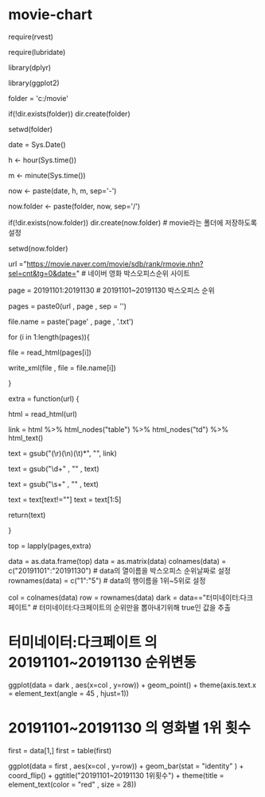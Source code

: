# movie-chart

require(rvest)

require(lubridate)

library(dplyr)

library(ggplot2)

 

folder = 'c:/movie'

 

if(!dir.exists(folder)) dir.create(folder)  

 

setwd(folder)

 

date = Sys.Date()

 

h <- hour(Sys.time())

m <- minute(Sys.time())

now <- paste(date, h, m, sep='-')

now.folder <- paste(folder, now, sep='/')

 

if(!dir.exists(now.folder)) dir.create(now.folder)  # movie라는 폴더에 저장하도록 설정

setwd(now.folder)  

 

 

url ="https://movie.naver.com/movie/sdb/rank/rmovie.nhn?sel=cnt&tg=0&date=" # 네이버 영화 박스오피스순위 사이트

page = 20191101:20191130 # 20191101~20191130 박스오피스 순위 

 

pages = paste0(url , page , sep = '')

 

file.name = paste('page' , page , '.txt')

 

 

for (i in 1:length(pages)){
 
  file = read_html(pages[i])
 
 
 
  write_xml(file , file = file.name[i])
 
}

 

 

extra = function(url) {
 
  html = read_html(url)
 
  link = html %>% html_nodes("table") %>% html_nodes("td") %>% html_text()
 
  text = gsub("(\r)(\n)(\t)*", "", link) 
 
  text = gsub("\\d+" , "" , text)                                          
 
  text = gsub("\\s+" , "" , text) 
 
  text = text[text!=""]
  text = text[1:5]
 
 
 
  return(text)
 
}

 

top = lapply(pages,extra)  

 

data = as.data.frame(top)
data = as.matrix(data)
colnames(data) = c("20191101":"20191130") # data의 열이름을 박스오피스 순위날짜로 설정
rownames(data) = c("1":"5") # data의 행이름을 1위~5위로 설정

col = colnames(data)
row = rownames(data)
dark = data=="터미네이터:다크페이트" # 터미네이터:다크페이트의 순위만을 뽑아내기위해 true인 값을 추출



# 터미네이터:다크페이트 의 20191101~20191130 순위변동
ggplot(data = dark , aes(x=col , y=row)) + geom_point() + theme(axis.text.x = element_text(angle = 45 , hjust=1))




# 20191101~20191130 의 영화별 1위 횟수
first = data[1,]
first = table(first)

ggplot(data = first , aes(x=col , y=row)) + geom_bar(stat = "identity" ) + coord_flip() + ggtitle("20191101~20191130 1위횟수") + theme(title = element_text(color = "red" , size = 28)) 


